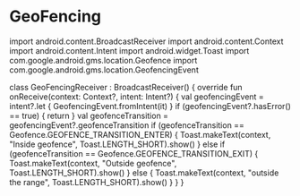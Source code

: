 # GeoFencing



import android.content.BroadcastReceiver
import android.content.Context
import android.content.Intent
import android.widget.Toast
import com.google.android.gms.location.Geofence
import com.google.android.gms.location.GeofencingEvent

class GeoFencingReceiver : BroadcastReceiver() {
    override fun onReceive(context: Context?, intent: Intent?) {
        val geofencingEvent = intent?.let { GeofencingEvent.fromIntent(it) }
        if (geofencingEvent?.hasError() == true) {
            return
        }
        val geofenceTransition = geofencingEvent?.geofenceTransition
        if (geofenceTransition == Geofence.GEOFENCE_TRANSITION_ENTER) {
            Toast.makeText(context, "Inside geofence", Toast.LENGTH_SHORT).show()
        } else if (geofenceTransition == Geofence.GEOFENCE_TRANSITION_EXIT) {
            Toast.makeText(context, "Outside geofence", Toast.LENGTH_SHORT).show()
        } else {
            Toast.makeText(context, "outside the range", Toast.LENGTH_SHORT).show()
        }
    }
}
